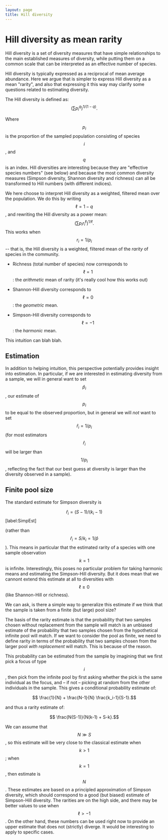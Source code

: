 ```yaml
---
layout: page
title: Hill diversity
---
```


Hill diversity as mean rarity
=============================

Hill diversity is a set of diversity measures that have simple relationships to the main established measures of diversity, while putting them on a common scale that can be interpreted as an effective number of species.

Hill diversity is typically expressed as a reciprocal of mean average abundance. Here we argue that is simpler to express Hill diversity as a mean "rarity", and also that expressing it this way may clarify some questions related to estimating diversity.

The Hill diversity is defined as:
$$
\left(
	\sum{p_i^q}
\right)^{1/(1-q)}.
$$

Where $$p_i$$ is the proportion of the sampled population consisting of species $$i$$, and $$q$$ is an index. Hill diversities are interesting because they are "effective species numbers" (see below) and because the most common diversity measures (Simpson diversity, Shannon diversity and richness) can all be transformed to Hill numbers (with different indices).

We here choose to interpret Hill diversity as a weighted, filtered mean over the population. We do this by writing $$\ell = 1-q$$, and rewriting the Hill diversity as a power mean:
$$
\left(
	\sum{p_i r_i^\ell}
\right)^{1/\ell}.
$$
This works when $$r_i = 1/p_i$$ -- that is, the Hill diversity is a weighted, filtered mean of the _rarity_ of species in the community.

* Richness (total number of species) now corresponds to $$\ell=1$$: the _arithmetic_ mean of rarity (it's really cool how this works out)

* Shannon-Hill diversity corresponds to $$\ell=0$$: the _geometric_ mean.

* Simpson-Hill diversity corresponds to $$\ell=-1$$: the _harmonic_ mean.

This intuition can blah blah.

Estimation
--------

In addition to helping intuition, this perspective potentially provides insight into estimation. In particular, if we are interested in estimating diversity from a sample, we will in general want to set $$\hat p_i$$, our estimate of $$p_i$$ to be equal to the observed proportion, but in general we will _not_ want to set $$\hat r_i = 1/p_i$$ (for most estimators $$\hat r_i$$ will be larger than $$1/p_i$$, reflecting the fact that our best guess at diversity is larger than the diversity observed in a sample).


Finite pool size
----------------

The standard estimate for Simpson diversity is

$$\hat r_i = (S-1)/(k_i-1)$$ [label:SimpEst]

(rather than $$\hat r_i = S/k_i = 1/\hat p$$). This means in particular that the estimated rarity of a species with one sample observation $$k=1$$ is infinite. Interestingly, this poses no particular problem for taking harmonic means and estimating the Simpson-Hill diversity. But it does mean that we cannont extend this estimate at all to diversities with $$\ell \ge 0$$ (like Shannon-Hill or richness).

We can ask, is there a simple way to generalize this estimate if we think that the sample is taken from a finite (but large) pool size?

The basis of the rarity estimate is that the probability that two samples chosen without replacement from the sample will match is an unbiased estimate of the probability that two samples chosen from the hypothetical infinite pool will match. If we want to consider the pool as finite, we need to define rarity in terms of the probability that two samples chosen from the larger pool _with replacement_ will match. This is because of the reason.

This probability can be estimated from the sample by imagining that we first pick  a focus of type $$i$$, then pick from the infinite pool by first asking whether the pick is the same individual as the focus, and – if not – picking at random from the other individuals in the sample. This gives a conditional probability estimate of:

$$ \frac{1}{N} + \frac{N-1}{N} \frac{k_i-1}{S-1}.$$

and thus a rarity estimate of: 

$$ \frac{N(S-1)}{N(k-1) + S-k}.$$

We can assume that $$N \gg S$$, so this estimate will be very close to the classical estimate when $$k>1$$; when $$k=1$$, then estimate is $$N$$. These estimates are based on a principled approximation of Simpson diversity, which should correspond to a good (but biased) estimate of Simpson-Hill diversity. The rarities are on the high side, and there may be better values to use when $$\ell > -1$$. On the other hand, these numbers can be used right now to provide an upper estimate that does not (strictly) diverge. It would be interesting to apply to specific cases.
